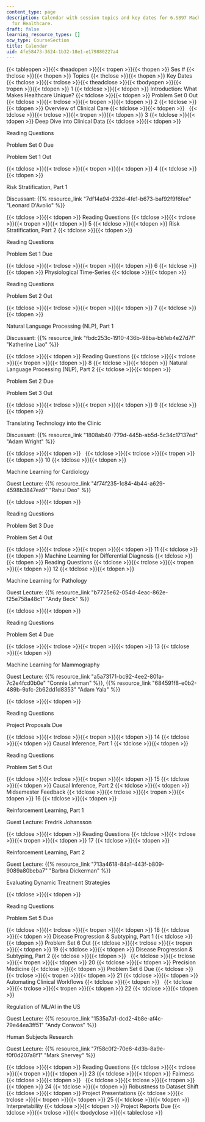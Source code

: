 ```yaml
---
content_type: page
description: Calendar with session topics and key dates for 6.S897 Machine Learning
  for Healthcare.
draft: false
learning_resource_types: []
ocw_type: CourseSection
title: Calendar
uid: 4fe58473-3624-1b32-18e1-e179880227a4
---
```

{{< tableopen >}}{{< theadopen >}}{{< tropen >}}{{< thopen >}}
Ses #
{{< thclose >}}{{< thopen >}}
Topics
{{< thclose >}}{{< thopen >}}
Key Dates
{{< thclose >}}{{< trclose >}}{{< theadclose >}}{{< tbodyopen >}}{{< tropen >}}{{< tdopen >}}
1
{{< tdclose >}}{{< tdopen >}}
Introduction: What Makes Healthcare Unique?
{{< tdclose >}}{{< tdopen >}}
Problem Set 0 Out
{{< tdclose >}}{{< trclose >}}{{< tropen >}}{{< tdopen >}}
2
{{< tdclose >}}{{< tdopen >}}
Overview of Clinical Care
{{< tdclose >}}{{< tdopen >}}
 
{{< tdclose >}}{{< trclose >}}{{< tropen >}}{{< tdopen >}}
3
{{< tdclose >}}{{< tdopen >}}
Deep Dive into Clinical Data
{{< tdclose >}}{{< tdopen >}}

Reading Questions

Problem Set 0 Due

Problem Set 1 Out

{{< tdclose >}}{{< trclose >}}{{< tropen >}}{{< tdopen >}}
4
{{< tdclose >}}{{< tdopen >}}

Risk Stratification, Part 1

Discussant: {{% resource_link "7df14a94-232d-4fe1-b673-baf92f9f6fee" "Leonard D'Avolio" %}}

{{< tdclose >}}{{< tdopen >}}
Reading Questions
{{< tdclose >}}{{< trclose >}}{{< tropen >}}{{< tdopen >}}
5
{{< tdclose >}}{{< tdopen >}}
Risk Stratification, Part 2
{{< tdclose >}}{{< tdopen >}}

Reading Questions

Problem Set 1 Due

{{< tdclose >}}{{< trclose >}}{{< tropen >}}{{< tdopen >}}
6
{{< tdclose >}}{{< tdopen >}}
Physiological Time-Series
{{< tdclose >}}{{< tdopen >}}

Reading Questions

Problem Set 2 Out

{{< tdclose >}}{{< trclose >}}{{< tropen >}}{{< tdopen >}}
7
{{< tdclose >}}{{< tdopen >}}

Natural Language Processing (NLP), Part 1

Discussant: {{% resource_link "fbdc253c-1910-436b-98ba-bb1eb4e27d7f" "Katherine Liao" %}}

{{< tdclose >}}{{< tdopen >}}
Reading Questions
{{< tdclose >}}{{< trclose >}}{{< tropen >}}{{< tdopen >}}
8
{{< tdclose >}}{{< tdopen >}}
Natural Language Processing (NLP), Part 2
{{< tdclose >}}{{< tdopen >}}

Problem Set 2 Due

Problem Set 3 Out

{{< tdclose >}}{{< trclose >}}{{< tropen >}}{{< tdopen >}}
9
{{< tdclose >}}{{< tdopen >}}

Translating Technology into the Clinic

Discussant: {{% resource_link "1808ab40-779d-445b-ab5d-5c34c17137ed" "Adam Wright" %}}

{{< tdclose >}}{{< tdopen >}}
 
{{< tdclose >}}{{< trclose >}}{{< tropen >}}{{< tdopen >}}
10
{{< tdclose >}}{{< tdopen >}}

Machine Learning for Cardiology

Guest Lecture: {{% resource_link "4f74f235-1c84-4b44-a629-4598b3847ea9" "Rahul Deo" %}}

{{< tdclose >}}{{< tdopen >}}

Reading Questions

Problem Set 3 Due

Problem Set 4 Out

{{< tdclose >}}{{< trclose >}}{{< tropen >}}{{< tdopen >}}
11
{{< tdclose >}}{{< tdopen >}}
Machine Learning for Differential Diagnosis
{{< tdclose >}}{{< tdopen >}}
Reading Questions
{{< tdclose >}}{{< trclose >}}{{< tropen >}}{{< tdopen >}}
12
{{< tdclose >}}{{< tdopen >}}

Machine Learning for Pathology

Guest Lecture: {{% resource_link "b7725e62-054d-4eac-862e-f25e758a48c1" "Andy Beck" %}}

{{< tdclose >}}{{< tdopen >}}

Reading Questions

Problem Set 4 Due

{{< tdclose >}}{{< trclose >}}{{< tropen >}}{{< tdopen >}}
13
{{< tdclose >}}{{< tdopen >}}

Machine Learning for Mammography 

Guest Lecture: {{% resource_link "a5a73171-bc92-4ee2-801a-7c2e4fcd0b0e" "Connie Lehman" %}}, {{% resource_link "684591f8-e0b2-489b-9afc-2b62dd1d8353" "Adam Yala" %}}

{{< tdclose >}}{{< tdopen >}}

Reading Questions

Project Proposals Due

{{< tdclose >}}{{< trclose >}}{{< tropen >}}{{< tdopen >}}
14
{{< tdclose >}}{{< tdopen >}}
Causal Inference, Part 1
{{< tdclose >}}{{< tdopen >}}

Reading Questions

Problem Set 5 Out

{{< tdclose >}}{{< trclose >}}{{< tropen >}}{{< tdopen >}}
15
{{< tdclose >}}{{< tdopen >}}
Causal Inference, Part 2
{{< tdclose >}}{{< tdopen >}}
Midsemester Feedback
{{< tdclose >}}{{< trclose >}}{{< tropen >}}{{< tdopen >}}
16
{{< tdclose >}}{{< tdopen >}}

Reinforcement Learning, Part 1

Guest Lecture: Fredrik Johansson

{{< tdclose >}}{{< tdopen >}}
Reading Questions
{{< tdclose >}}{{< trclose >}}{{< tropen >}}{{< tdopen >}}
17
{{< tdclose >}}{{< tdopen >}}

Reinforcement Learning, Part 2

Guest Lecture: {{% resource_link "713a4618-84a1-443f-b809-9089a80beba7" "Barbra Dickerman" %}}

Evaluating Dynamic Treatment Strategies

{{< tdclose >}}{{< tdopen >}}

Reading Questions

Problem Set 5 Due

{{< tdclose >}}{{< trclose >}}{{< tropen >}}{{< tdopen >}}
18
{{< tdclose >}}{{< tdopen >}}
Disease Progression & Subtyping, Part 1
{{< tdclose >}}{{< tdopen >}}
Problem Set 6 Out
{{< tdclose >}}{{< trclose >}}{{< tropen >}}{{< tdopen >}}
19
{{< tdclose >}}{{< tdopen >}}
Disease Progression & Subtyping, Part 2
{{< tdclose >}}{{< tdopen >}}
 
{{< tdclose >}}{{< trclose >}}{{< tropen >}}{{< tdopen >}}
20
{{< tdclose >}}{{< tdopen >}}
Precision Medicine
{{< tdclose >}}{{< tdopen >}}
Problem Set 6 Due
{{< tdclose >}}{{< trclose >}}{{< tropen >}}{{< tdopen >}}
21
{{< tdclose >}}{{< tdopen >}}
Automating Clinical Workflows
{{< tdclose >}}{{< tdopen >}}
 
{{< tdclose >}}{{< trclose >}}{{< tropen >}}{{< tdopen >}}
22
{{< tdclose >}}{{< tdopen >}}

Regulation of ML/AI in the US

Guest Lecture: {{% resource_link "1535a7a1-dcd2-4b8e-af4c-79e44ea3ff51" "Andy Coravos" %}}

Human Subjects Research

Guest Lecture: {{% resource_link "7f58c0f2-70e6-4d3b-8a9e-f0f0d207a8f1" "Mark Shervey" %}}

{{< tdclose >}}{{< tdopen >}}
Reading Questions
{{< tdclose >}}{{< trclose >}}{{< tropen >}}{{< tdopen >}}
23
{{< tdclose >}}{{< tdopen >}}
Fairness
{{< tdclose >}}{{< tdopen >}}
 
{{< tdclose >}}{{< trclose >}}{{< tropen >}}{{< tdopen >}}
24
{{< tdclose >}}{{< tdopen >}}
Robustness to Dataset Shift
{{< tdclose >}}{{< tdopen >}}
Project Presentations
{{< tdclose >}}{{< trclose >}}{{< tropen >}}{{< tdopen >}}
25
{{< tdclose >}}{{< tdopen >}}
Interpretability
{{< tdclose >}}{{< tdopen >}}
Project Reports Due
{{< tdclose >}}{{< trclose >}}{{< tbodyclose >}}{{< tableclose >}}